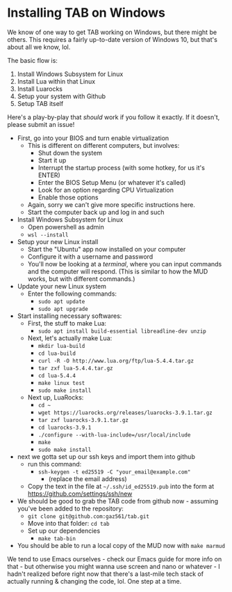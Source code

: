 # Installing TAB on Windows

We know of one way to get TAB working on Windows, but there might be others. This requires a fairly up-to-date version of Windows 10, but that's about all we know, lol.

The basic flow is:
1) Install Windows Subsystem for Linux
2) Install Lua within that Linux
3) Install Luarocks
4) Setup your system with Github
5) Setup TAB itself

Here's a play-by-play that *should* work if you follow it exactly. If it doesn't, please submit an issue!

- First, go into your BIOS and turn enable virtualization
  - This is different on different computers, but involves:
    - Shut down the system
	- Start it up
	- Interrupt the startup process (with some hotkey, for us it's ENTER)
	- Enter the BIOS Setup Menu (or whatever it's called)
	- Look for an option regarding CPU Virtualization
	- Enable those options
  - Again, sorry we can't give more specific instructions here.
  - Start the computer back up and log in and such
- Install Windows Subsystem for Linux
  - Open powershell as admin
  - `wsl --install`
- Setup your new Linux install
  - Start the "Ubuntu" app now installed on your computer
  - Configure it with a username and password
  - You'll now be looking at a *terminal*, where you can input commands and the computer will respond. (This is similar to how the MUD works, but with different commands.)
- Update your new Linux system
  - Enter the following commands:
    - `sudo apt update`
	- `sudo apt upgrade`
- Start installing necessary softwares:
  - First, the stuff to make Lua:
     - `sudo apt install build-essential libreadline-dev unzip`
  - Next, let's actually make Lua:
    - `mkdir lua-build`
    - `cd lua-build`
	- `curl -R -O http://www.lua.org/ftp/lua-5.4.4.tar.gz`
	- `tar zxf lua-5.4.4.tar.gz`
    - `cd lua-5.4.4`
	- `make linux test`
	- `sudo make install`
  - Next up, LuaRocks:
    - `cd ~`
	- `wget https://luarocks.org/releases/luarocks-3.9.1.tar.gz`
	- `tar zxf luarocks-3.9.1.tar.gz`
	- `cd luarocks-3.9.1`
	- `./configure --with-lua-include=/usr/local/include`
	- `make`
	- `sudo make install`
- next we gotta set up our ssh keys and import them into github
  - run this command:
	- `ssh-keygen -t ed25519 -C "your_email@example.com"`
      - (replace the email address)
  - Copy the text in the file at `~/.ssh/id_ed25519.pub` into the form at https://github.com/settings/ssh/new
- We should be good to grab the TAB code from github now - assuming you've been added to the repository:
  - `git clone git@github.com:gaz561/tab.git`
  - Move into that folder: `cd tab`
  - Set up our dependencies
    - `make tab-bin`
- You should be able to run a local copy of the MUD now with `make marmud`


We tend to use Emacs ourselves - check our Emacs guide for more info on that - but otherwise you might wanna use screen and nano or whatever - I hadn't realized before right now that there's a last-mile tech stack of actually running & changing the code, lol. One step at a time.
